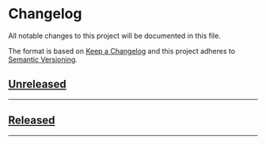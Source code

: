 # Changelog
All notable changes to this project will be documented in this file.

The format is based on [Keep a Changelog][Keep a Changelog] and this project adheres to [Semantic Versioning][Semantic Versioning].

## [Unreleased]


---

## [Released]

---

<!-- Links -->
[Keep a Changelog]: https://keepachangelog.com/
[Semantic Versioning]: https://semver.org/

<!-- Versions -->
[Unreleased]: https://github.com/GGLinnk-Rusting/rusty-vita-toolchain/compare/v0.1.0...HEAD
[Released]: https://github.com/GGLinnk-Rusting/rusty-vita-toolchain/releases
<!-- [0.2.0]: https://github.com/GGLinnk-Rusting/rusty-vita-toolchain/compare/v0.1.0..v0.2.0 -->
<!-- [0.1.0]: https://github.com/GGLinnk-Rusting/rusty-vita-toolchain/releases/v0.1.0 -->